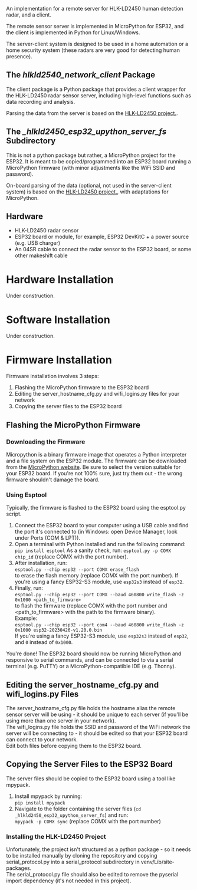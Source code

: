 An implementation for a remote server for HLK-LD2450 human detection radar, and a client.

The remote sensor server is implemented in MicroPython for ESP32, and the client is implemented in Python for Linux/Windows.

The server-client system is designed to be used in a home automation or a home security system (these radars are very good for detecting human presence).

## The *hlkld2540_network_client* Package
The client package is a Python package that provides a client wrapper for the HLK-LD2450 radar sensor server, including high-level functions such as data recording and analysis.

Parsing the data from the server is based on the [HLK-LD2450 project.](https://github.com/csRon/HLK-LD2450).

## The *_hlkld2450_esp32_upython_server_fs* Subdirectory
This is not a python package but rather, a MicroPython project for the ESP32. It is meant to be copied/programmed into an ESP32 board running a MicroPython firmware (with minor adjustments like the WiFi SSID and password).

On-board parsing of the data (optional, not used in the server-client system) is based on the [HLK-LD2450 project.](https://github.com/csRon/HLK-LD2450), with adaptations for MicroPython.

## Hardware
- HLK-LD2450 radar sensor
- ESP32 board or module, for example, ESP32 DevKitC + a power source (e.g. USB charger)
- An 04SR cable to connect the radar sensor to the ESP32 board, or some other makeshift cable

# Hardware Installation
Under construction.

# Software Installation
Under construction.

# Firmware Installation
Firmware installation involves 3 steps:
1. Flashing the MicroPython firmware to the ESP32 board
2. Editing the server_hostname_cfg.py and wifi_logins.py files for your network
3. Copying the server files to the ESP32 board

## Flashing the MicroPython Firmware
### Downloading the Firmware
Micropython is a binary firmware image that operates a Python interpreter and a file system on the ESP32 module. The firmware can be downloaded from the [MicroPython website](https://micropython.org/download/?port=esp32). Be sure to select the version suitable for your ESP32 board. If you're not 100% sure, just try them out - the wrong firmware shouldn't damage the board.
### Using Esptool
Typically, the firmware is flashed to the ESP32 board using the esptool.py script.
1. Connect the ESP32 board to your computer using a USB cable and find the port it's connected to (in Windows: open Device Manager, look under Ports (COM & LPT)).
2. Open a terminal with Python installed and run the following command:
```pip install esptool```
As a sanity check, run: ```esptool.py -p COMX chip_id``` (replace COMX with the port number).
3. After installation, run:  
```esptool.py --chip esp32 --port COMX erase_flash```  
to erase the flash memory (replace COMX with the port number). If you're using a fancy ESP32-S3 module, use ```esp32s3``` instead of ```esp32```.
4. Finally, run:  
```esptool.py --chip esp32 --port COMX --baud 460800 write_flash -z 0x1000 <path_to_firmware>```  
to flash the firmware (replace COMX with the port number and <path_to_firmware> with the path to the firmware binary).  
Example:  
```esptool.py --chip esp32 --port com4 --baud 460800 write_flash -z 0x1000 esp32-20230426-v1.20.0.bin```  
If you're using a fancy ESP32-S3 module, use ```esp32s3``` instead of ```esp32```, and ```0``` instead of ```0x1000```.

You're done! The ESP32 board should now be running MicroPython and responsive to serial commands, and can be connected to via a serial terminal (e.g. PuTTY) or a MicroPython-compatible IDE (e.g. Thonny).

## Editing the server_hostname_cfg.py and wifi_logins.py Files
The server_hostname_cfg.py file holds the hostname alias the remote sensor server will be using - it should be unique to each server (if you'll be using more than one server in your network).  
The wifi_logins.py file holds the SSID and password of the WiFi network the server will be connecting to - it should be edited so that your ESP32 board can connect to your network.  
Edit both files before copying them to the ESP32 board.

## Copying the Server Files to the ESP32 Board
The server files should be copied to the ESP32 board using a tool like mpypack.  
1. Install mpypack by running:  
```pip install mpypack```
2. Navigate to the folder containing the server files (```cd _hlkld2450_esp32_upython_server_fs```) and run:  
```mpypack -p COMX sync```  (replace COMX with the port number)

### Installing the HLK-LD2450 Project
Unfortunately, the project isn't structured as a python package - so it needs to be installed manually by cloning the repository and copying serial_protocol.py into a serial_protocol subdirectory in venv/Lib/site-packages.  
The serial_protocol.py file should also be edited to remove the pyserial import dependency (it's not needed in this project).